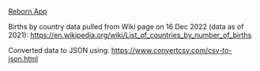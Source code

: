 <!--
TODO:
1) Stimulation feature (work on dropdown menu logic)
2) Add export feature (png or share with friends)
3) Responsive interface
99) Modulise components

Packages used:
1) React
2) Material UI (Core)
3) React Leaflet

Note:
1) Birth data - https://en.wikipedia.org/wiki/List_of_countries_by_number_of_births
2) Country location - https://www.mapsofworld.com/world-maps/world-map-with-latitude-and-longitude.html
-->

[Reborn App](https://uahh.site/reborn)

Births by country data pulled from Wiki page on 16 Dec 2022 (data as of 2021): https://en.wikipedia.org/wiki/List_of_countries_by_number_of_births

Converted data to JSON using: https://www.convertcsv.com/csv-to-json.html
